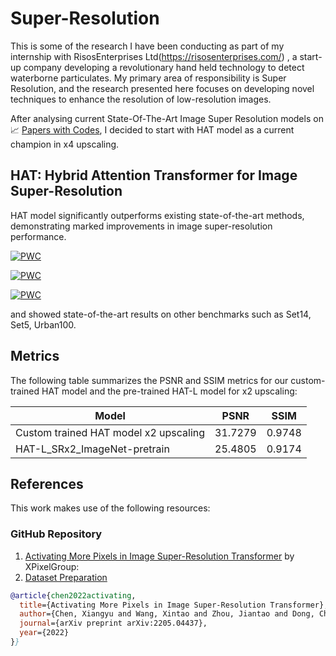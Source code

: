 # Super-Resolution

This is some of the research I have been conducting as part of my internship with RisosEnterprises Ltd(https://risosenterprises.com/) , a start-up company developing a revolutionary hand held technology to detect waterborne particulates. My primary area of responsibility is Super Resolution, and the research presented here focuses on developing novel techniques to enhance the resolution of low-resolution images.

After analysing current State-Of-The-Art Image Super Resolution models on   📈 [Papers with Codes](https://paperswithcode.com/task/image-super-resolution), I decided to start with HAT model as a current champion in x4 upscaling.

 ## HAT: Hybrid Attention Transformer for Image Super-Resolution
 HAT model significantly outperforms existing state-of-the-art methods, demonstrating marked improvements in image super-resolution performance.
 

 
 [![PWC](https://img.shields.io/endpoint.svg?url=https://paperswithcode.com/badge/activating-more-pixels-in-image-super/image-super-resolution-on-bsd100-2x-upscaling)](https://paperswithcode.com/sota/image-super-resolution-on-bsd100-2x-upscaling?p=activating-more-pixels-in-image-super)
 
 [![PWC](https://img.shields.io/endpoint.svg?url=https://paperswithcode.com/badge/activating-more-pixels-in-image-super/image-super-resolution-on-bsd100-3x-upscaling)](https://paperswithcode.com/sota/image-super-resolution-on-bsd100-3x-upscaling?p=activating-more-pixels-in-image-super)
 
 [![PWC](https://img.shields.io/endpoint.svg?url=https://paperswithcode.com/badge/activating-more-pixels-in-image-super/image-super-resolution-on-manga109-2x)](https://paperswithcode.com/sota/image-super-resolution-on-manga109-2x?p=activating-more-pixels-in-image-super)
 
 and showed state-of-the-art results on other benchmarks such as Set14, Set5, Urban100.

 ## Metrics

The following table summarizes the PSNR and SSIM metrics for our custom-trained HAT model and the pre-trained HAT-L model for x2 upscaling:

| Model                           | PSNR     | SSIM   |
|---------------------------------|----------|--------|
| Custom trained HAT model x2 upscaling | 31.7279  | 0.9748 |
| HAT-L_SRx2_ImageNet-pretrain    | 25.4805  | 0.9174 |

## References
This work makes use of the following resources:

### GitHub Repository
1. [Activating More Pixels in Image Super-Resolution Transformer](https://github.com/XPixelGroup/HAT) by XPixelGroup:
2. [Dataset Preparation](https://github.com/XPixelGroup/BasicSR/blob/master/docs/DatasetPreparation.md)
```bibtex
@article{chen2022activating,
  title={Activating More Pixels in Image Super-Resolution Transformer},
  author={Chen, Xiangyu and Wang, Xintao and Zhou, Jiantao and Dong, Chao},
  journal={arXiv preprint arXiv:2205.04437},
  year={2022}
}}
